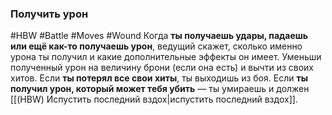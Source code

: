 ### Получить урон

#HBW #Battle #Moves #Wound 
Когда **ты получаешь удары, падаешь или ещё как-то получаешь урон**, ведущий скажет, сколько именно урона ты получил и какие дополнительные эффекты он имеет. Уменьши полученный урон на величину брони (если она есть) и вычти из своих хитов.
Если **ты потерял все свои хиты**, ты выходишь из боя. Если **ты получил урон, который может тебя убить** — ты умираешь и должен [[(HBW) Испустить последний вздох|испустить последний вздох]].